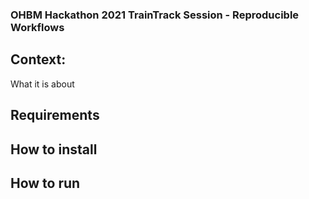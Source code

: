 ### OHBM Hackathon 2021 TrainTrack Session - Reproducible Workflows

## Context:
What it is about

## Requirements

## How to install

## How to run
